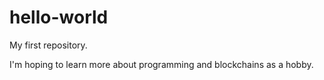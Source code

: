 # hello-world
My first repository.

I'm hoping to learn more about programming and blockchains as a hobby.
